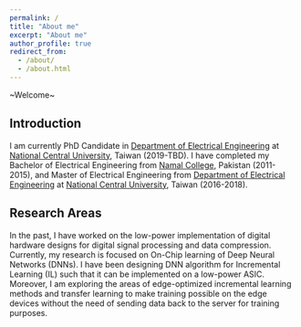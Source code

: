 ```yaml
---
permalink: /
title: "About me"
excerpt: "About me"
author_profile: true
redirect_from: 
  - /about/
  - /about.html
---
```


~Welcome~

## Introduction

I am currently PhD Candidate in [Department of Electrical Engineering](http://www2.ee.ncu.edu.tw/) at [National Central University](https://www.ncu.edu.tw/en), Taiwan (2019-TBD). I have completed my Bachelor of Electrical Engineering from [Namal College](https://namal.edu.pk/), Pakistan (2011-2015), and Master of Electrical Engineering from [Department of Electrical Engineering](http://www2.ee.ncu.edu.tw/) at [National Central University](https://www.ncu.edu.tw/en), Taiwan (2016-2018). 



## Research Areas

In the past, I have worked on the low-power implementation of digital hardware designs for digital signal processing and data compression. Currently, my research is focused on On-Chip learning of Deep Neural Networks (DNNs). I have been designing DNN algorithm for Incremental Learning (IL) such that it can be implemented on a low-power ASIC. Moreover, I am exploring the areas of edge-optimized incremental learning methods and transfer learning to make training possible on the edge devices without the need of sending data back to the server for training purposes.  